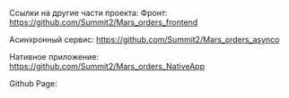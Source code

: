 Ссылки на другие части проекта:
Фронт: https://github.com/Summit2/Mars_orders_frontend

Асинхронный сервис: https://github.com/Summit2/Mars_orders_asynco

Нативное приложение: https://github.com/Summit2/Mars_orders_NativeApp

Github Page: 
